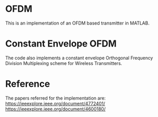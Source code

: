 # OFDM
This is an implementation of an OFDM based transmitter in MATLAB.

# Constant Envelope OFDM
The code also implements a constant envelope Orthogonal Frequency Division Multiplexing scheme for Wireless Transmitters.

# Reference
The papers referred for the implementation are:
https://ieeexplore.ieee.org/document/4772401/
https://ieeexplore.ieee.org/document/4600180/
